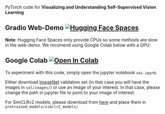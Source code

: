 PyTorch code for **Visualizing and Understanding Self-Supervised Vision Learning**

## Gradio Web-Demo [![Hugging Face Spaces](https://img.shields.io/badge/%F0%9F%A4%97%20Hugging%20Face-Spaces-blue)](https://huggingface.co/spaces/Annon/xai-self-supervised)
**Note**: Hugging Face Spaces only provide CPUs so some methods are slow in the web-demo. We recomend using Google Colab below with a GPU:
## Google Colab [![Open In Colab](https://github.com/amrzv/awesome-colab-notebooks/blob/main/images/colab.svg)](https://colab.research.google.com/drive/1C3io30vzdGhxywhapJYE-lsITYLofhAe?usp=sharing)

To experiment with this code, simply open the jupyter notebook `xai.ipynb`.

Either download [ImageNet](https://image-net.org/download.php) validation set (in that case you will have the images in `val/images/`) or use an image of your interest. In that case, please change the path in jupyter file to point to your image of interest. 

For SimCLRv2 models, please download from [here](https://drive.google.com/drive/folders/1mw5o_6kzYNnI-IJAUgNYDGFNV8ig3Rer?usp=sharing) and place them in `pretrained_models/simclr2_models/`
